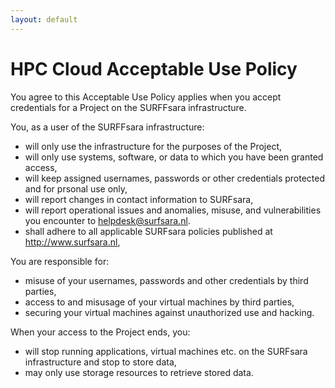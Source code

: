 ```yaml
---
layout: default
---
```


# HPC Cloud Acceptable Use Policy

You agree to this Acceptable Use Policy applies when you accept credentials for a Project on the SURFFsara infrastructure.

You, as a user of the SURFFsara infrastructure:

- will only use the infrastructure for the purposes of the Project,
- will only use systems, software, or data to which you have been granted access,
- will keep assigned usernames, passwords or other credentials protected and for prsonal use only,
- will report changes in contact information to SURFsara,
- will report operational issues and anomalies, misuse, and vulnerabilities you encounter to helpdesk@surfsara.nl.
- shall adhere to all applicable SURFsara policies published at http://www.surfsara.nl,

You are responsible for:

- misuse of your usernames, passwords and other credentials by third parties,
- access to and misusage of your virtual machines by third parties,
- securing your virtual machines against unauthorized use and hacking.

When your access to the Project ends, you:

- will stop running applications, virtual machines etc. on the SURFsara infrastructure and stop to store data,
- may only use storage resources to retrieve stored data.